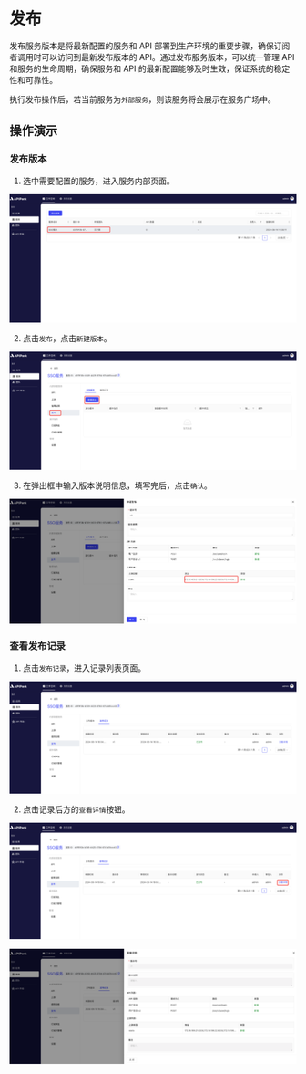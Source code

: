 # 发布

发布服务版本是将最新配置的服务和 API 部署到生产环境的重要步骤，确保订阅者调用时可以访问到最新发布版本的 API。通过发布服务版本，可以统一管理 API 和服务的生命周期，确保服务和 API 的最新配置能够及时生效，保证系统的稳定性和可靠性。

执行发布操作后，若当前服务为`外部服务`，则该服务将会展示在服务广场中。

## 操作演示
### 发布版本

1. 选中需要配置的服务，进入服务内部页面。

![](images/2024-08-14/cf9e5cd3b52f3977f4e5503e01234a4e538d9d9c1433c2ed9294e7de4afd00e5.png)

2. 点击`发布`，点击`新建版本`。

![](images/2024-08-14/55ce074035abc44a450b59363fb730ac7dc9218d5a3b8b4206f3b296599c2f9f.png)  

3. 在弹出框中输入版本说明信息，填写完后，点击`确认`。

![](images/2024-08-14/88e03577a3f92f5db00b934be613fe72002571c773640f1380cf5d965b6153ee.png)  

### 查看发布记录

1. 点击`发布记录`，进入记录列表页面。

![](images/2024-08-14/a5e8354d0a99c497a45518d47d4432860a2fc16d3cfd1c93ce44bdee48654958.png)  

2. 点击记录后方的`查看详情`按钮。

![](images/2024-08-14/6e4bbf2c80ef5b59b087c630681cf834578ca7fca4f65d6955419894046e4d09.png)  

![](images/2024-08-14/d43924d3e5f55b9a3904ef800e2b7aa7013a27f0c95b8c344d68ba0b8784a697.png)  
